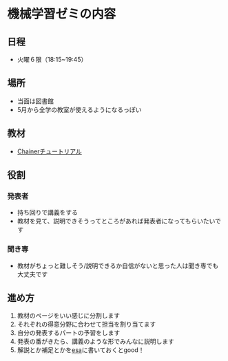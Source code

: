 # 機械学習ゼミの内容
## 日程
- 火曜６限（18:15~19:45）

## 場所
- 当面は図書館
- 5月から全学の教室が使えるようになるっぽい

## 教材
- [Chainerチュートリアル](https://tutorials.chainer.org/ja/tutorial.html#)

## 役割
### 発表者
- 持ち回りで講義をする
- 教材を見て、説明できそうってところがあれば発表者になってもらいたいです

### 聞き専
- 教材がちょっと難しそう/説明できるか自信がないと思った人は聞き専でも大丈夫です

## 進め方

1. 教材のページをいい感じに分割します
1. それぞれの得意分野に合わせて担当を割り当てます
1. 自分の発表するパートの予習をします
1. 発表の番がきたら、講義のような形でみんなに説明します
1. 解説とか補足とかを[esa](https://nuinfo-seminar.esa.io/)に書いておくとgood！

